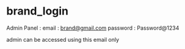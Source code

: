 # brand_login

Admin Panel : 
email : brand@gmail.com
password : Password@1234

admin can be accessed using this email only
